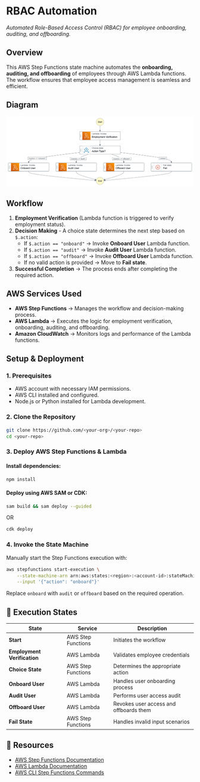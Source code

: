 
# RBAC Automation
_Automated Role-Based Access Control (RBAC) for employee onboarding, auditing, and offboarding._

## Overview
This AWS Step Functions state machine automates the **onboarding, auditing, and offboarding** of employees through AWS Lambda functions. The workflow ensures that employee access management is seamless and efficient.

## Diagram
![RBAC Pipeline](./assets/employee-rbac-diagram.png)

## Workflow
1. **Employment Verification** (Lambda function is triggered to verify employment status).
2. **Decision Making** - A choice state determines the next step based on `$.action`:
   - If `$.action == "onboard"` → Invoke **Onboard User** Lambda function.
   - If `$.action == "audit"` → Invoke **Audit User** Lambda function.
   - If `$.action == "offboard"` → Invoke **Offboard User** Lambda function.
   - If no valid action is provided → Move to **Fail state**.
3. **Successful Completion** → The process ends after completing the required action.

## AWS Services Used
- **AWS Step Functions** → Manages the workflow and decision-making process.
- **AWS Lambda** → Executes the logic for employment verification, onboarding, auditing, and offboarding.
- **Amazon CloudWatch** → Monitors logs and performance of the Lambda functions.

## Setup & Deployment
### 1️. Prerequisites
- AWS account with necessary IAM permissions.
- AWS CLI installed and configured.
- Node.js or Python installed for Lambda development.

### 2️. Clone the Repository
```sh
git clone https://github.com/<your-org>/<your-repo>
cd <your-repo>
```

### 3️. Deploy AWS Step Functions & Lambda
#### Install dependencies:
```sh
npm install
```

#### Deploy using AWS SAM or CDK:
```sh
sam build && sam deploy --guided
```
OR
```sh
cdk deploy
```

### 4️. Invoke the State Machine
Manually start the Step Functions execution with:
```sh
aws stepfunctions start-execution \
    --state-machine-arn arn:aws:states:<region>:<account-id>:stateMachine:<state-machine-name> \
    --input '{"action": "onboard"}'
```

Replace `onboard` with `audit` or `offboard` based on the required operation.

## 🚀 Execution States
| State | Service | Description |
|-------|---------|-------------|
| **Start** | AWS Step Functions | Initiates the workflow |
| **Employment Verification** | AWS Lambda | Validates employee credentials |
| **Choice State** | AWS Step Functions | Determines the appropriate action |
| **Onboard User** | AWS Lambda | Handles user onboarding process |
| **Audit User** | AWS Lambda | Performs user access audit |
| **Offboard User** | AWS Lambda | Revokes user access and offboards them |
| **Fail State** | AWS Step Functions | Handles invalid input scenarios |

## 📖 Resources
- [AWS Step Functions Documentation](https://docs.aws.amazon.com/step-functions/latest/dg/welcome.html)
- [AWS Lambda Documentation](https://docs.aws.amazon.com/lambda/latest/dg/welcome.html)
- [AWS CLI Step Functions Commands](https://docs.aws.amazon.com/cli/latest/reference/stepfunctions/index.html)
